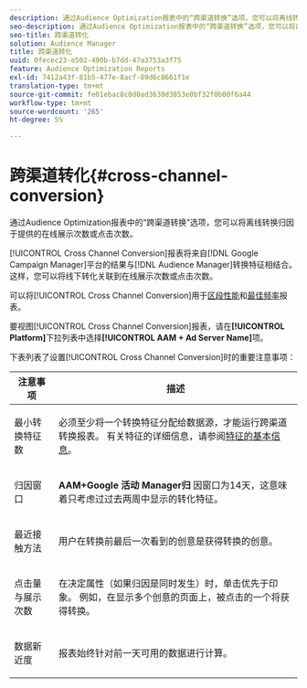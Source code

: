 ```yaml
---
description: 通过Audience Optimization报表中的“跨渠道转换”选项，您可以将离线转换归因于提供的在线展示次数或点击次数。
seo-description: 通过Audience Optimization报表中的“跨渠道转换”选项，您可以将离线转换归因于提供的在线展示次数或点击次数。
seo-title: 跨渠道转化
solution: Audience Manager
title: 跨渠道转化
uuid: 0fecec23-e502-490b-b7dd-47a3753a3f75
feature: Audience Optimization Reports
exl-id: 7412a43f-81b5-477e-8acf-89d6c8661f1e
translation-type: tm+mt
source-git-commit: fe01ebac8c0d0ad3630d3853e0bf32f0b00f6a44
workflow-type: tm+mt
source-wordcount: '265'
ht-degree: 5%

---
```


# 跨渠道转化{#cross-channel-conversion}

通过Audience Optimization报表中的“跨渠道转换”选项，您可以将离线转换归因于提供的在线展示次数或点击次数。

[!UICONTROL Cross Channel Conversion]报表将来自[!DNL Google Campaign Manager]平台的结果与[!DNL Audience Manager]转换特征相结合。 这样，您可以将线下转化关联到在线展示次数或点击次数。

可以将[!UICONTROL Cross Channel Conversion]用于[区段性能](../../../reporting/audience-optimization-reports/aor-advertisers/segment-performance.md)和[最佳频率](../../../reporting/audience-optimization-reports/aor-advertisers/optimal-frequency.md)报表。

要视图[!UICONTROL Cross Channel Conversion]报表，请在&#x200B;**[!UICONTROL Platform]**&#x200B;下拉列表中选择&#x200B;**[!UICONTROL AAM + Ad Server Name]**&#x200B;项。

下表列表了设置[!UICONTROL Cross Channel Conversion]时的重要注意事项：

<table id="table_62590B4AB7624B619EC9AA8FF89722C9"> 
 <thead> 
  <tr> 
   <th class="entry"> 注意事项 </th> 
   <th class="entry"> 描述 </th> 
  </tr> 
 </thead>
 <tbody> 
  <tr> 
   <td colname="col01"> <p>最小转换特征数 </p> </td> 
   <td colname="col1"> <p>必须至少将一个转换特征分配给数据源，才能运行<span class="wintitle">跨渠道转换</span>报表。 有关特征的详细信息，请参阅<a href="../../../features/traits/create-onboarded-rule-based-traits.md">特征的基本信息</a>。 </p> </td> 
  </tr>
  <tr> 
   <td> <p>归因窗口 </p> </td> 
   <td> <p> <b><span class="uicontrol"> AAM+Google 活动 Manager归</span></b> 因窗口为14天，这意味着只考虑过过去两周中显示的转化特征。 </p> </td> 
  </tr> 
  <tr> 
   <td> <p>最近接触方法 </p> </td> 
   <td> <p>用户在转换前最后一次看到的创意是获得转换的创意。 </p> </td> 
  </tr> 
  <tr> 
   <td> <p>点击量与展示次数 </p> </td> 
   <td> <p>在决定属性（如果归因是同时发生）时，单击优先于印象。 例如，在显示多个创意的页面上，被点击的一个将获得转换。 </p> </td> 
  </tr> 
  <tr> 
   <td> <p>数据新近度 </p> </td> 
   <td> <p>报表始终针对前一天可用的数据进行计算。 </p> </td> 
  </tr> 
 </tbody> 
</table>
